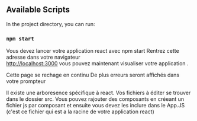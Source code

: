 
## Available Scripts

In the project directory, you can run:

### `npm start`
Vous devez lancer votre application react avec npm start 
Rentrez cette adresse dans votre navigateur  
[http://localhost:3000](http://localhost:3000) vous pouvez maintenant 
visualiser votre application .

Cette page se rechage en continu
De plus erreurs seront affichés dans votre prompteur


Il existe une arboresence spécifique à react.  Vos fichiers à éditer se 
trouver dans le dossier src.  Vous pouvez rajouter des composants en 
créeant un fichier js par composant et ensuite vous devez les inclure 
dans le App.JS (c'est ce fichier qui est a la racine de votre 
application react) 





